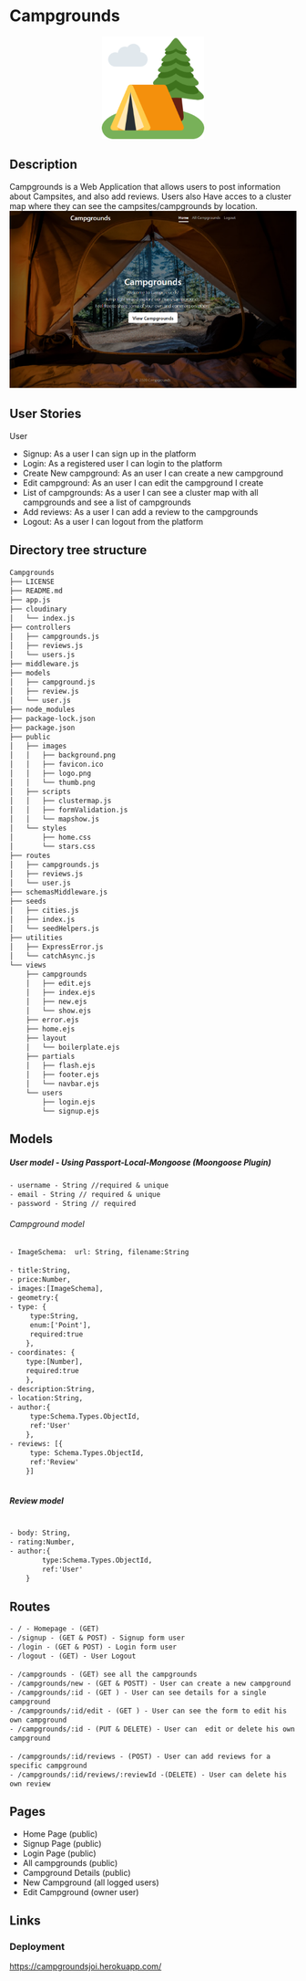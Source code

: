 # Campgrounds

<p align="center">
  <img src="https://github.com/MilenaMar/Campgrounds/blob/main/public/images/logo.png">
</p>

## Description

Campgrounds is a Web Application that allows users to post information about Campsites, and also add reviews. 
Users also Have acces to a cluster map where they can see the  campsites/campgrounds by location.  
![Image](https://github.com/MilenaMar/Campgrounds/blob/main/public/images/thumb.png)

## User Stories

User

- Signup: As a user I can sign up in the platform 
- Login: As a registered user I can login to the platform
- Create New campground: As an user I can create a new campground
- Edit campground: As an user I can edit the campground I create
- List of campgrounds: As a user I can see a cluster map with all campgrounds and see a list of campgrounds
- Add reviews: As a user I can add a review to the campgrounds
- Logout: As a user I can logout from the platform

## Directory tree structure

```
Campgrounds
├── LICENSE
├── README.md
├── app.js
├── cloudinary
│   └── index.js
├── controllers
│   ├── campgrounds.js
│   ├── reviews.js
│   └── users.js
├── middleware.js
├── models
│   ├── campground.js
│   ├── review.js
│   └── user.js
├── node_modules
├── package-lock.json
├── package.json
├── public
│   ├── images
│   │   ├── background.png
│   │   ├── favicon.ico
│   │   ├── logo.png
│   │   └── thumb.png
│   ├── scripts
│   │   ├── clustermap.js
│   │   ├── formValidation.js
│   │   └── mapshow.js
│   └── styles
│       ├── home.css
│       └── stars.css
├── routes
│   ├── campgrounds.js
│   ├── reviews.js
│   └── user.js
├── schemasMiddleware.js
├── seeds
│   ├── cities.js
│   ├── index.js
│   └── seedHelpers.js
├── utilities
│   ├── ExpressError.js
│   └── catchAsync.js
└── views
    ├── campgrounds
    │   ├── edit.ejs
    │   ├── index.ejs
    │   ├── new.ejs
    │   └── show.ejs
    ├── error.ejs
    ├── home.ejs
    ├── layout
    │   └── boilerplate.ejs
    ├── partials
    │   ├── flash.ejs
    │   ├── footer.ejs
    │   └── navbar.ejs
    └── users
        ├── login.ejs
        └── signup.ejs
```

## Models

##### User model - Using Passport-Local-Mongoose (Moongoose Plugin)

```
- username - String //required & unique
- email - String // required & unique
- password - String // required

```


###### Campground model

``` 
- ImageSchema:  url: String, filename:String

- title:String,
- price:Number,
- images:[ImageSchema],
- geometry:{
- type: {
     type:String,
     enum:['Point'],
     required:true
    },
- coordinates: {
    type:[Number],
    required:true
    },
- description:String,
- location:String,
- author:{
     type:Schema.Types.ObjectId,
     ref:'User'
    },
- reviews: [{
     type: Schema.Types.ObjectId,
     ref:'Review'
    }]
 
```

##### Review model 

```

- body: String,
- rating:Number, 
- author:{
        type:Schema.Types.ObjectId,
        ref:'User'
    }

```


##  Routes

```
- / - Homepage - (GET)
- /signup - (GET & POST) - Signup form user
- /login - (GET & POST) - Login form user
- /logout - (GET) - User Logout

- /campgrounds - (GET) see all the campgrounds
- /campgrounds/new - (GET & POSTT) - User can create a new campground
- /campgrounds/:id - (GET ) - User can see details for a single  campground
- /campgrounds/:id/edit - (GET ) - User can see the form to edit his own campground
- /campgrounds/:id - (PUT & DELETE) - User can  edit or delete his own campground

- /campgrounds/:id/reviews - (POST) - User can add reviews for a specific campground
- /campgrounds/:id/reviews/:reviewId -(DELETE) - User can delete his own review 

```

## Pages

- Home Page (public)
- Signup Page (public)
- Login Page (public)
- All campgrounds (public)
- Campground Details (public)
- New Campground (all logged users)
- Edit Campground (owner user)



## Links

###  Deployment
 
 https://campgroundsjoi.herokuapp.com/
